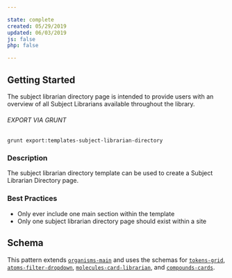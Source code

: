 ```yaml
---

state: complete
created: 05/29/2019
updated: 06/03/2019
js: false
php: false

---
```


## Getting Started

The subject librarian directory page is intended to provide users with an overview of all Subject Librarians available throughout the library.

###### EXPORT VIA GRUNT

```
grunt export:templates-subject-librarian-directory
```


### Description

The subject librarian directory template can be used to create a Subject Librarian Directory page.


### Best Practices

- Only ever include one main section within the template
- Only one subject librarian directory page should exist within a site


## Schema

This pattern extends [`organisms-main`][organisms-main] and uses the schemas for [`tokens-grid`][tokens-grid], [`atoms-filter-dropdown`][atoms-filter-dropdown], [`molecules-card-librarian`][molecules-card-librarian], and [`compounds-cards`][compounds-cards].


[organisms-main]: /patterns/50-organisms-main-main/50-organisms-main-main.html
[tokens-grid]: /patterns/10-tokens-10-globals-grid/10-tokens-10-globals-grid.html
[atoms-filter-dropdown]: /patterns/20-atoms-filters-filter-dropdown/20-atoms-filters-filter-dropdown.html
[molecules-card-librarian]: /patterns/30-molecules-cards-card-librarian/30-molecules-cards-card-librarian.html
[compounds-cards]: /patterns/40-compounds-cards-cards/40-compounds-cards-cards.html
